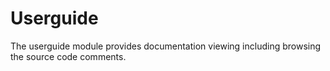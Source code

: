 # Userguide

The userguide module provides documentation viewing including browsing the source code comments.